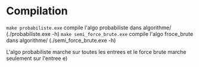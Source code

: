 # Compilation
`make probabiliste.exe` compile l'algo probabiliste dans algorithme/ (./probabiliste.exe -h)
`make semi_force_brute.exe` compile l'algo froce_brute dans algorithme/ (./semi_force_brute.exe -h)

L'algo probabiliste marche sur toutes les entrees et le force brute marche seulement sur l'entree e)
